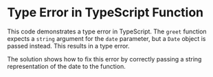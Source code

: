 # Type Error in TypeScript Function

This code demonstrates a type error in TypeScript. The `greet` function expects a `string` argument for the `date` parameter, but a `Date` object is passed instead. This results in a type error.

The solution shows how to fix this error by correctly passing a string representation of the date to the function.
